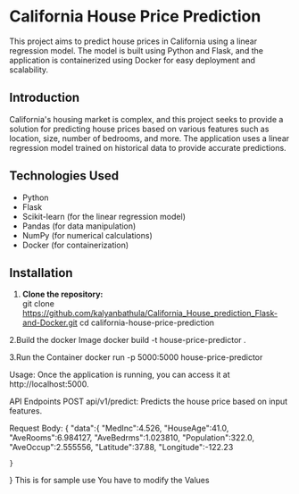# California House Price Prediction

This project aims to predict house prices in California using a linear regression model. The model is built using Python and Flask, and the application is containerized using Docker for easy deployment and scalability.

## Introduction

California's housing market is complex, and this project seeks to provide a solution for predicting house prices based on various features such as location, size, number of bedrooms, and more. The application uses a linear regression model trained on historical data to provide accurate predictions.

## Technologies Used

- Python
- Flask
- Scikit-learn (for the linear regression model)
- Pandas (for data manipulation)
- NumPy (for numerical calculations)
- Docker (for containerization)

## Installation

1. **Clone the repository:**   
git clone https://github.com/kalyanbathula/California_House_prediction_Flask-and-Docker.git
cd california-house-price-prediction
   
2.Build the docker Image
docker build -t house-price-predictor .

3.Run the Container
docker run -p 5000:5000 house-price-predictor

Usage:
Once the application is running, you can access it at http://localhost:5000.

API Endpoints
POST api/v1/predict: Predicts the house price based on input features.

Request Body:
{
    "data":{
        "MedInc":4.526,
        "HouseAge":41.0,
        "AveRooms":6.984127,
        "AveBedrms":1.023810,
        "Population":322.0,
        "AveOccup":2.555556,
        "Latitude":37.88,
        "Longitude":-122.23

    }
}
This is for sample use You have to modify the Values


